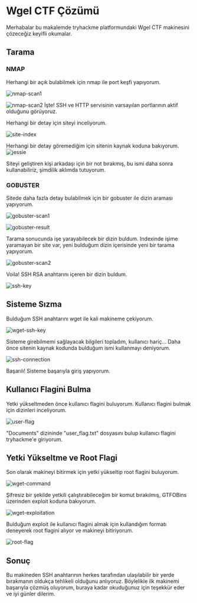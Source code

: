 # Wgel CTF Çözümü

Merhabalar bu makalemde tryhackme platformundaki Wgel CTF makinesini çözeceğiz keyifli okumalar.

## Tarama

### NMAP

Herhangi bir açık bulabilmek için nmap ile port keşfi yapıyorum.

![nmap-scan1](https://media.discordapp.net/attachments/1284907420228784289/1284907537975476234/Nmap-tarama.png?ex=66e856e5&is=66e70565&hm=64325950ac8d802d178b0730f555f9f82210d53a9b2ddb3730353b437e7cfcba&=&format=webp&quality=lossless&width=237&height=37 "Nmap araması")

![nmap-scan2](https://media.discordapp.net/attachments/1284907420228784289/1284907538311024671/Nmap-tarama2.png?ex=66e856e5&is=66e70565&hm=fbde4e58fa4a50da9b816788091b4e278c84524568dfc5759b2686c39933caf9&=&format=webp&quality=lossless&width=268&height=26 "Tarama sonucu")
İşte! SSH ve HTTP servisinin varsayılan portlarının aktif olduğunu görüyoruz.

Herhangi bir detay için siteyi inceliyorum.

![site-index](https://media.discordapp.net/attachments/1284907420228784289/1284907537455644702/Index.png?ex=66e856e5&is=66e70565&hm=e5f0b971d7fa953b07d3745ee694f72e0e4e977e19475d4302da7f3f40a1edf3&=&format=webp&quality=lossless&width=647&height=595 "Site indexi")

Herhangi bir detay göremediğim için sitenin kaynak koduna bakıyorum.
![jessie](https://media.discordapp.net/attachments/1284907420228784289/1284907537753444483/Ipucu.png?ex=66e856e5&is=66e70565&hm=1a6f3d246406c1ab9f34acf2366197a30fd92e5ec11e36c2cfeb93dd65cd5984&=&format=webp&quality=lossless&width=279&height=12 "Jessie")

Siteyi geliştiren kişi arkadaşı için bir not bırakmış, bu ismi daha sonra kullanabiliriz, şimdilik aklımda tutuyorum.
### GOBUSTER

Sitede daha fazla detay bulabilmek için bir gobuster ile dizin araması yapıyorum.

![gobuster-scan1](https://media.discordapp.net/attachments/1284907420228784289/1284907554819801181/Gobuster-tarama.png?ex=66e856e9&is=66e70569&hm=a13c1e14bed1eedf955ad7a7bae28b8b9ae6d8280c559dbbb3c6a127af834f19&=&format=webp&quality=lossless&width=661&height=29 "Gobuster taraması")

![gobuster-result](https://media.discordapp.net/attachments/1284907420228784289/1284907554266284165/Gobuster-tarama2.png?ex=66e856e9&is=66e70569&hm=763681b3fa2d6c02ed485ca960ff6dae8015e8dc69c56e021513db7551237b49&=&format=webp&quality=lossless&width=505&height=52 "Tarama sonuçları")

Tarama sonucunda işe yarayabilecek bir dizin buldum.
Indexinde işime yaramayan bir site var, yeni bulduğum dizin içerisinde yeni bir tarama yapıyorum.

![gobuster-scan2](https://media.discordapp.net/attachments/1284907420228784289/1284907554572599436/Gobuster-tarama3.png?ex=66e856e9&is=66e70569&hm=1f52a6ee23054abb4d61568bcefc7d461fcc9a2d42a661143fbf4cdcad3ab224&=&format=webp&quality=lossless&width=554&height=256 "2.tarama ve sonuçları")

Voila! SSH RSA anahtarını içeren bir dizin buldum.

![ssh-key](https://media.discordapp.net/attachments/1284907420228784289/1284912747850760192/SSH_Key.png?ex=66e85bbf&is=66e70a3f&hm=6e21ccf5b5ab81d65fba1de7e2ae5ed0668aeecd141280671ffbc19cfa0fed3e&=&format=webp&quality=lossless&width=380&height=166 "SSH anahtarı")


## Sisteme Sızma

Bulduğum SSH anahtarını wget ile kali makineme çekiyorum.

![wget-ssh-key](https://media.discordapp.net/attachments/1284907420228784289/1284907540127289416/Wget.png?ex=66e856e5&is=66e70565&hm=3e709d2316ded40e9c2170d3d6ce8f370e54df9237cd108417c5900d9e58025d&=&format=webp&quality=lossless&width=691&height=156 "SSH anahtarını indiriyorum")

Sisteme girebilmemi sağlayacak bilgileri topladım, kullanıcı hariç... Daha önce sitenin kaynak kodunda bulduğum ismi kullanmayı deniyorum.

![ssh-connection](https://media.discordapp.net/attachments/1284907420228784289/1284907539359596595/SSH.png?ex=66e856e5&is=66e70565&hm=4eb8e2c2613c500154742b3da99588d39001fe9d936375e6b85a6c270cf5e31d&=&format=webp&quality=lossless&width=240&height=28 "Sisteme giriş")

Başarılı! Sisteme başarıyla giriş yapıyorum.

## Kullanıcı Flagini Bulma
Yetki yükseltmeden önce kullanıcı flagini buluyorum.
Kullanıcı flagini bulmak için dizinleri inceliyorum.

![user-flag](https://media.discordapp.net/attachments/1284907420228784289/1284907539770642453/User-flag.png?ex=66e856e5&is=66e70565&hm=53ddfaaaae8c9a1c1b4e640955e80e1c66aad9a781b1662cdb6fec891618e9af&=&format=webp&quality=lossless&width=283&height=64 "Kullanıcı flagi")

"Documents" dizininde "user_flag.txt" dosyasını bulup kullanıcı flagini tryhackme'e giriyorum.

## Yetki Yükseltme ve Root Flagi
Son olarak makineyi bitirmek için yetki yükseltip root flagini buluyorum.

![wget-command](https://media.discordapp.net/attachments/1284907420228784289/1284907537178689616/Yetki.png?ex=66e856e5&is=66e70565&hm=ac7fda61d185ff70dcd758cf2690a7b8404ba168ed30b275d44f16d5617d77e1&=&format=webp&quality=lossless&width=722&height=87 "Açıklı komut")

Şifresiz bir şekilde yetkili çalıştırabileceğim bir komut bırakılmış, GTFOBins üzerinden exploit koduna bakıyorum.

![wget-exploitation](https://media.discordapp.net/attachments/1284907420228784289/1284907538667536557/PrivilegeEscalation.png?ex=66e856e5&is=66e70565&hm=267536683ff2607aa63d4e8b1e5bd666bd3e2128e512e609c12e2f41fe4398ef&=&format=webp&quality=lossless&width=644&height=200 "Yetki yükseltme kodu")

Bulduğum exploit ile kullanıcı flagini almak için kullandığım formatı deneyerek root flagini alıyor ve makineyi bitiriyorum.

![root-flag](https://media.discordapp.net/attachments/1284907420228784289/1284907539024056420/Root-Flag.png?ex=66e856e5&is=66e70565&hm=f3abac8c00264e53ce7e7fc930d6aa0922b0f833d28447cef44e43796bb255c7&=&format=webp&quality=lossless&width=715&height=52 "Root flagi")

## Sonuç
Bu makineden SSH anahtarının herkes tarafından ulaşılabilir bir yerde bırakmanın oldukça tehlikeli olduğunu anlıyoruz.
Böylelikle ilk makinemi başarıyla çözmüş oluyorum, buraya kadar okuduğunuz için teşekkür eder ve iyi günler dilerim.
